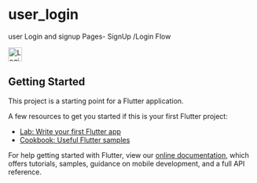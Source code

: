 # user_login

user Login and signup Pages- SignUp /Login Flow

<img align="center" alt="Login/SignUp Flow" width="28px" src="https://1drv.ms/u/s!AkO2AzbtKpdygZAvpQoUl9b4Bye0zg?e=pwOgfY" />

## Getting Started

This project is a starting point for a Flutter application.

A few resources to get you started if this is your first Flutter project:

- [Lab: Write your first Flutter app](https://flutter.dev/docs/get-started/codelab)
- [Cookbook: Useful Flutter samples](https://flutter.dev/docs/cookbook)

For help getting started with Flutter, view our
[online documentation](https://flutter.dev/docs), which offers tutorials,
samples, guidance on mobile development, and a full API reference.
